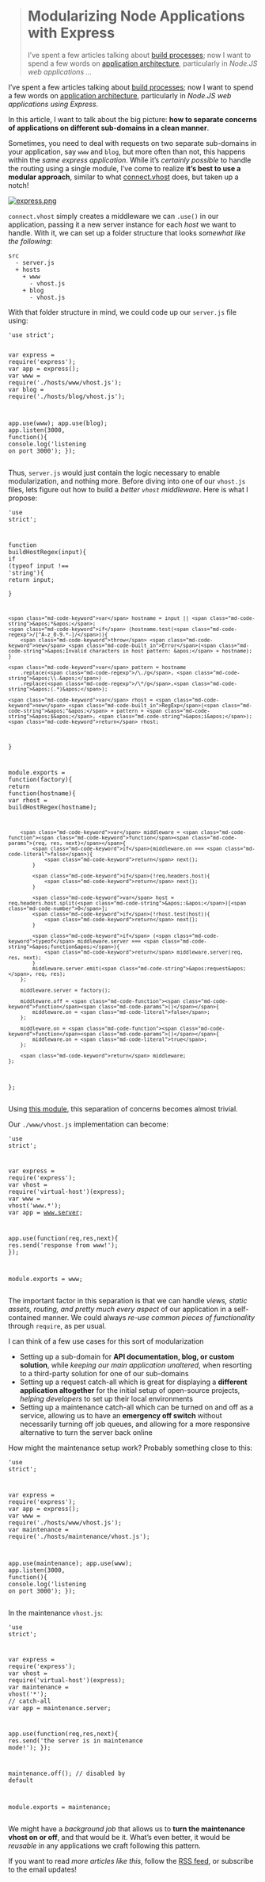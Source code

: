 <div><blockquote>
  <h1>Modularizing Node Applications with Express</h1>
  <div><p>I&#x2019;ve spent a few articles talking about <a href="http://localhost:3000/search/tagged/build">build processes</a>; now I want to spend a few words on <a href="http://localhost:3000/search/tagged/architecture">application architecture</a>, particularly in <em>Node.JS web applications &#x2026;</em></p></div>
</blockquote></div>

<div><p>I&#x2019;ve spent a few articles talking about <a href="http://localhost:3000/search/tagged/build">build processes</a>; now I want to spend a few words on <a href="http://localhost:3000/search/tagged/architecture">application architecture</a>, particularly in <em>Node.JS web applications using Express</em>.</p></div>

<div></div>

<div><p>In this article, I want to talk about the big picture: <strong>how to separate concerns of applications on different sub-domains in a clean manner</strong>.</p> <p>Sometimes, you need to deal with requests on two separate sub-domains in your application, say <code class="md-code md-code-inline">www</code> and <code class="md-code md-code-inline">blog</code>, but more often than not, this happens within the <em>same express application</em>. While it&#x2019;s <em>certainly possible</em> to handle the routing using a single module, I&#x2019;ve come to realize <strong>it&#x2019;s best to use a modular approach</strong>, similar to what <a href="http://www.senchalabs.org/connect/vhost.html" target="_blank">connect.vhost</a> does, but taken up a notch!</p></div>

<div><p><a href="http://expressjs.com/" target="_blank" aria-label="Express.JS Web Application Framework"><img alt="express.png" class="" src="https://i.imgur.com/0q7WUxz.png"></a></p> <p><code class="md-code md-code-inline">connect.vhost</code> simply creates a middleware we can <code class="md-code md-code-inline">.use()</code> in our application, passing it a new server instance for each <em>host</em> we want to handle. With it, we can set up a folder structure that looks <em>somewhat like the following</em>:</p> <pre class="md-code-block"><code class="md-code">src
  - server.js
  + hosts
    + www
      - vhost.js
    + blog
      - vhost.js
</code></pre> <p>With that folder structure in mind, we could code up our <code class="md-code md-code-inline">server.js</code> file using:</p> <pre class="md-code-block"><code class="md-code md-lang-javascript"><span class="md-code-pi">&apos;use strict&apos;</span>;

<span class="md-code-keyword">var</span> express = <span class="md-code-built_in">require</span>(<span class="md-code-string">&apos;express&apos;</span>);
<span class="md-code-keyword">var</span> app = express();
<span class="md-code-keyword">var</span> www = <span class="md-code-built_in">require</span>(<span class="md-code-string">&apos;./hosts/www/vhost.js&apos;</span>);
<span class="md-code-keyword">var</span> blog = <span class="md-code-built_in">require</span>(<span class="md-code-string">&apos;./hosts/blog/vhost.js&apos;</span>);

app.use(www);
app.use(blog);
app.listen(<span class="md-code-number">3000</span>, <span class="md-code-function"><span class="md-code-keyword">function</span><span class="md-code-params">()</span></span>{
    <span class="md-code-built_in">console</span>.log(<span class="md-code-string">&apos;listening on port 3000&apos;</span>);
});
</code></pre> <p>Thus, <code class="md-code md-code-inline">server.js</code> would just contain the logic necessary to enable modularization, and nothing more. Before diving into one of our <code class="md-code md-code-inline">vhost.js</code> files, lets figure out how to build a <em>better <code class="md-code md-code-inline">vhost</code> middleware</em>. Here is what I propose:</p> <pre class="md-code-block"><code class="md-code md-lang-javascript"><span class="md-code-pi">&apos;use strict&apos;</span>;

<span class="md-code-function"><span class="md-code-keyword">function</span> <span class="md-code-title">buildHostRegex</span><span class="md-code-params">(input)</span></span>{
    <span class="md-code-keyword">if</span> (<span class="md-code-keyword">typeof</span> input !== <span class="md-code-string">&apos;string&apos;</span>){
        <span class="md-code-keyword">return</span> input;  
    }
    
    <span class="md-code-keyword">var</span> hostname = input || <span class="md-code-string">&apos;*&apos;</span>;
    <span class="md-code-keyword">if</span> (hostname.test(<span class="md-code-regexp">/[^A-z_0-9.*-]/</span>)){
        <span class="md-code-keyword">throw</span> <span class="md-code-keyword">new</span> <span class="md-code-built_in">Error</span>(<span class="md-code-string">&apos;Invalid characters in host pattern: &apos;</span> + hostname);
    }

    <span class="md-code-keyword">var</span> pattern = hostname
        .replace(<span class="md-code-regexp">/\./g</span>, <span class="md-code-string">&apos;\\.&apos;</span>)
        .replace(<span class="md-code-regexp">/\*/g</span>,<span class="md-code-string">&apos;(.*)&apos;</span>);

    <span class="md-code-keyword">var</span> rhost = <span class="md-code-keyword">new</span> <span class="md-code-built_in">RegExp</span>(<span class="md-code-string">&apos;^&apos;</span> + pattern + <span class="md-code-string">&apos;$&apos;</span>, <span class="md-code-string">&apos;i&apos;</span>);
    <span class="md-code-keyword">return</span> rhost;
}

<span class="md-code-built_in">module</span>.exports = <span class="md-code-function"><span class="md-code-keyword">function</span><span class="md-code-params">(factory)</span></span>{
    <span class="md-code-keyword">return</span> <span class="md-code-function"><span class="md-code-keyword">function</span><span class="md-code-params">(hostname)</span></span>{
        <span class="md-code-keyword">var</span> rhost = buildHostRegex(hostname);

        <span class="md-code-keyword">var</span> middleware = <span class="md-code-function"><span class="md-code-keyword">function</span><span class="md-code-params">(req, res, next)</span></span>{
            <span class="md-code-keyword">if</span>(middleware.on === <span class="md-code-literal">false</span>){
                <span class="md-code-keyword">return</span> next();
            }

            <span class="md-code-keyword">if</span>(!req.headers.host){
                <span class="md-code-keyword">return</span> next();
            }

            <span class="md-code-keyword">var</span> host = req.headers.host.split(<span class="md-code-string">&apos;:&apos;</span>)[<span class="md-code-number">0</span>];
            <span class="md-code-keyword">if</span>(!rhost.test(host)){
                <span class="md-code-keyword">return</span> next();
            }

            <span class="md-code-keyword">if</span> (<span class="md-code-keyword">typeof</span> middleware.server === <span class="md-code-string">&apos;function&apos;</span>){
                <span class="md-code-keyword">return</span> middleware.server(req, res, next);
            }
            middleware.server.emit(<span class="md-code-string">&apos;request&apos;</span>, req, res);
        };

        middleware.server = factory();

        middleware.off = <span class="md-code-function"><span class="md-code-keyword">function</span><span class="md-code-params">()</span></span>{
            middleware.on = <span class="md-code-literal">false</span>;
        };

        middleware.on = <span class="md-code-function"><span class="md-code-keyword">function</span><span class="md-code-params">()</span></span>{
            middleware.on = <span class="md-code-literal">true</span>;
        };

        <span class="md-code-keyword">return</span> middleware;
    };
};
</code></pre> <p>Using <a href="https://github.com/bevacqua/virtual-host" target="_blank" aria-label="virtual-host on GitHub">this module</a>, this separation of concerns becomes almost trivial.</p> <p>Our <code class="md-code md-code-inline">./www/vhost.js</code> implementation can become:</p> <pre class="md-code-block"><code class="md-code md-lang-javascript"><span class="md-code-pi">&apos;use strict&apos;</span>;

<span class="md-code-keyword">var</span> express = <span class="md-code-built_in">require</span>(<span class="md-code-string">&apos;express&apos;</span>);
<span class="md-code-keyword">var</span> vhost = <span class="md-code-built_in">require</span>(<span class="md-code-string">&apos;virtual-host&apos;</span>)(express);
<span class="md-code-keyword">var</span> www = vhost(<span class="md-code-string">&apos;www.*&apos;</span>);
<span class="md-code-keyword">var</span> app = www.server;

app.use(<span class="md-code-function"><span class="md-code-keyword">function</span><span class="md-code-params">(req,res,next)</span></span>{
    res.send(<span class="md-code-string">&apos;response from www!&apos;</span>);
});

<span class="md-code-built_in">module</span>.exports = www;
</code></pre> <p>The important factor in this separation is that we can handle <em>views, static assets, routing, and pretty much every aspect</em> of our application in a self-contained manner. We could always <em>re-use common pieces of functionality</em> through <code class="md-code md-code-inline">require</code>, as per usual.</p> <p>I can think of a few use cases for this sort of modularization</p> <ul> <li>Setting up a sub-domain for <strong>API documentation, blog, or custom solution</strong>, while <em>keeping our main application unaltered</em>, when resorting to a third-party solution for one of our sub-domains</li> <li>Setting up a request catch-all which is great for displaying a <strong>different application altogether</strong> for the initial setup of open-source projects, <em>helping developers</em> to set up their local environments</li> <li>Setting up a maintenance catch-all which can be turned on and off as a service, allowing us to have an <strong>emergency off switch</strong> without necessarily turning off job queues, and allowing for a more responsive alternative to turn the server back online</li> </ul> <p>How might the maintenance setup work? Probably something close to this:</p> <pre class="md-code-block"><code class="md-code md-lang-javascript"><span class="md-code-pi">&apos;use strict&apos;</span>;

<span class="md-code-keyword">var</span> express = <span class="md-code-built_in">require</span>(<span class="md-code-string">&apos;express&apos;</span>);
<span class="md-code-keyword">var</span> app = express();
<span class="md-code-keyword">var</span> www = <span class="md-code-built_in">require</span>(<span class="md-code-string">&apos;./hosts/www/vhost.js&apos;</span>);
<span class="md-code-keyword">var</span> maintenance = <span class="md-code-built_in">require</span>(<span class="md-code-string">&apos;./hosts/maintenance/vhost.js&apos;</span>);

app.use(maintenance);
app.use(www);
app.listen(<span class="md-code-number">3000</span>, <span class="md-code-function"><span class="md-code-keyword">function</span><span class="md-code-params">()</span></span>{
    <span class="md-code-built_in">console</span>.log(<span class="md-code-string">&apos;listening on port 3000&apos;</span>);
});
</code></pre> <p>In the maintenance <code class="md-code md-code-inline">vhost.js</code>:</p> <pre class="md-code-block"><code class="md-code md-lang-javascript"><span class="md-code-pi">&apos;use strict&apos;</span>;

<span class="md-code-keyword">var</span> express = <span class="md-code-built_in">require</span>(<span class="md-code-string">&apos;express&apos;</span>);
<span class="md-code-keyword">var</span> vhost = <span class="md-code-built_in">require</span>(<span class="md-code-string">&apos;virtual-host&apos;</span>)(express);
<span class="md-code-keyword">var</span> maintenance = vhost(<span class="md-code-string">&apos;*&apos;</span>); <span class="md-code-comment">// catch-all</span>
<span class="md-code-keyword">var</span> app = maintenance.server;

app.use(<span class="md-code-function"><span class="md-code-keyword">function</span><span class="md-code-params">(req,res,next)</span></span>{
    res.send(<span class="md-code-string">&apos;the server is in maintenance mode!&apos;</span>);
});

maintenance.off(); <span class="md-code-comment">// disabled by default</span>

<span class="md-code-built_in">module</span>.exports = maintenance;
</code></pre> <p>We might have a <em>background job</em> that allows us to <strong>turn the maintenance vhost on or off</strong>, and that would be it. What&#x2019;s even better, it would be <em>reusable</em> in any applications we craft following this pattern.</p> <p>If you want to read <em>more articles like this</em>, follow the <a href="http://localhost:3000/rss/latest.xml" aria-label="RSS feed for this blog">RSS feed</a>, or subscribe to the email updates!</p></div>
